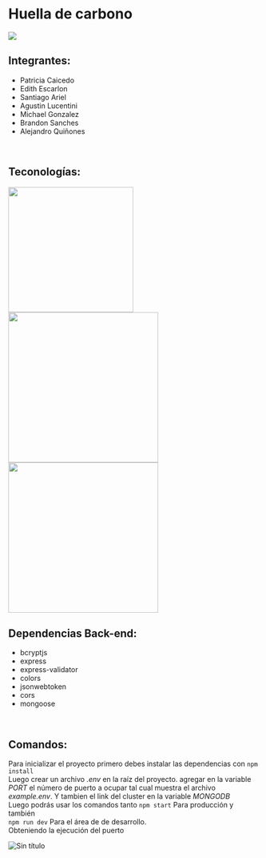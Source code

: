 # Huella de carbono 
<img src="https://www.carbonneutralplus.com/wp-content/uploads/2021/03/dreamstime_m_99690329.jpg">
<br>

## Integrantes: 
* Patricia Caicedo
* Edith Escarlon
* Santiago Ariel
* Agustin Lucentini
* Michael Gonzalez
* Brandon Sanches
* Alejandro Quiñones
<br>

## Teconologías: 
<img src="http://logos-download.com/wp-content/uploads/2016/09/React_logo_logotype_emblem.png" width="250px">
<img src="https://logos-download.com/wp-content/uploads/2016/09/Node_logo_NodeJS.png" width="300px">
<img src="http://logos-download.com/wp-content/uploads/2016/09/MongoDB_logo_Mongo_DB.png" width="300px">
<br>

## Dependencias Back-end:
* bcryptjs
* express
* express-validator
* colors
* jsonwebtoken
* cors
* mongoose
<br>

## Comandos:
Para inicializar el proyecto primero debes  instalar las dependencias con 
```npm install```
<br>
Luego crear un archivo <i>.env</i> en la raíz del proyecto.
agregar en la variable <i>PORT</i> el número de puerto a ocupar tal cual muestra el archivo <i>example.env</i>.
Y tambien el link del cluster en la variable <i>MONGODB</i>
<br>
Luego podrás usar los comandos tanto 
```npm start``` Para producción y también <br>
```npm run dev``` Para el área de de desarrollo.
<br>
Obteniendo la ejecución del puerto

![Sin título](https://github.com/blackSamuelBellamy/nocountry-backend-proyect/assets/103391543/c74e69f3-7f95-4427-bec1-a1ad67c7135c)